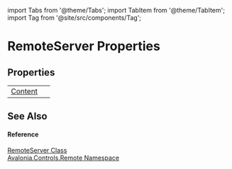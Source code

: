 import Tabs from '@theme/Tabs'; 
import TabItem from '@theme/TabItem'; 
import Tag from '@site/src/components/Tag'; 

# RemoteServer Properties




## Properties
<table>
<tr>
<td><a href="P_Avalonia_Controls_Remote_RemoteServer_Content">Content</a></td>
<td> </td>
</tr>
</table>

## See Also


#### Reference
<a href="T_Avalonia_Controls_Remote_RemoteServer">RemoteServer Class</a>  
<a href="N_Avalonia_Controls_Remote">Avalonia.Controls.Remote Namespace</a>  
